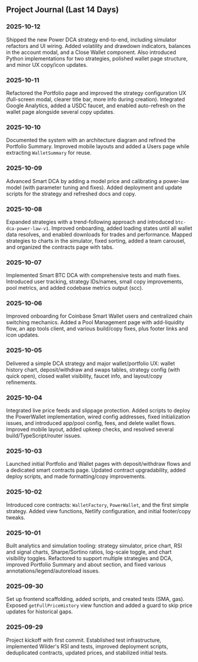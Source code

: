 ## Project Journal (Last 14 Days)

### 2025-10-12
Shipped the new Power DCA strategy end-to-end, including simulator refactors and UI wiring. Added volatility and drawdown indicators, balances in the account modal, and a Close Wallet component. Also introduced Python implementations for two strategies, polished wallet page structure, and minor UX copy/icon updates.

### 2025-10-11
Refactored the Portfolio page and improved the strategy configuration UX (full-screen modal, clearer title bar, more info during creation). Integrated Google Analytics, added a USDC faucet, and enabled auto-refresh on the wallet page alongside several copy updates.

### 2025-10-10
Documented the system with an architecture diagram and refined the Portfolio Summary. Improved mobile layouts and added a Users page while extracting `WalletSummary` for reuse.

### 2025-10-09
Advanced Smart DCA by adding a model price and calibrating a power-law model (with parameter tuning and fixes). Added deployment and update scripts for the strategy and refreshed docs and copy.

### 2025-10-08
Expanded strategies with a trend-following approach and introduced `btc-dca-power-law-v1`. Improved onboarding, added loading states until all wallet data resolves, and enabled downloads for trades and performance. Mapped strategies to charts in the simulator, fixed sorting, added a team carousel, and organized the contracts page with tabs.

### 2025-10-07
Implemented Smart BTC DCA with comprehensive tests and math fixes. Introduced user tracking, strategy IDs/names, small copy improvements, pool metrics, and added codebase metrics output (scc).

### 2025-10-06
Improved onboarding for Coinbase Smart Wallet users and centralized chain switching mechanics. Added a Pool Management page with add-liquidity flow, an app tools client, and various build/copy fixes, plus footer links and icon updates.

### 2025-10-05
Delivered a simple DCA strategy and major wallet/portfolio UX: wallet history chart, deposit/withdraw and swaps tables, strategy config (with quick open), closed wallet visibility, faucet info, and layout/copy refinements.

### 2025-10-04
Integrated live price feeds and slippage protection. Added scripts to deploy the PowerWallet implementation, wired config addresses, fixed initialization issues, and introduced app/pool config, fees, and delete wallet flows. Improved mobile layout, added upkeep checks, and resolved several build/TypeScript/router issues.

### 2025-10-03
Launched initial Portfolio and Wallet pages with deposit/withdraw flows and a dedicated smart contracts page. Updated contract upgradability, added deploy scripts, and made formatting/copy improvements.

### 2025-10-02
Introduced core contracts: `WalletFactory`, `PowerWallet`, and the first simple strategy. Added view functions, Netlify configuration, and initial footer/copy tweaks.

### 2025-10-01
Built analytics and simulation tooling: strategy simulator, price chart, RSI and signal charts, Sharpe/Sortino ratios, log-scale toggle, and chart visibility toggles. Refactored to support multiple strategies and DCA, improved Portfolio Summary and about section, and fixed various annotations/legend/autoreload issues.

### 2025-09-30
Set up frontend scaffolding, added scripts, and created tests (SMA, gas). Exposed `getFullPriceHistory` view function and added a guard to skip price updates for historical gaps.

### 2025-09-29
Project kickoff with first commit. Established test infrastructure, implemented Wilder's RSI and tests, improved deployment scripts, deduplicated contracts, updated prices, and stabilized initial tests.


